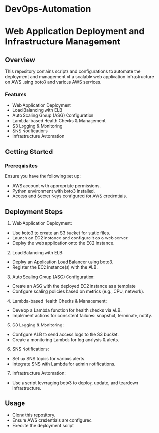 # DevOps-Automation

# Web Application Deployment and Infrastructure Management

## Overview

This repository contains scripts and configurations to automate the deployment and management of a scalable web application infrastructure on AWS using boto3 and various AWS services.

### Features
* Web Application Deployment
* Load Balancing with ELB
* Auto Scaling Group (ASG) Configuration
* Lambda-based Health Checks & Management
* S3 Logging & Monitoring
* SNS Notifications
* Infrastructure Automation

## Getting Started
### Prerequisites
Ensure you have the following set up:

* AWS account with appropriate permissions.
* Python environment with boto3 installed.
* Access and Secret Keys configured for AWS credentials.

## Deployment Steps
1. Web Application Deployment:

* Use boto3 to create an S3 bucket for static files.
* Launch an EC2 instance and configure it as a web server.
* Deploy the web application onto the EC2 instance.

2. Load Balancing with ELB:

* Deploy an Application Load Balancer using boto3.
* Register the EC2 instance(s) with the ALB.

3. Auto Scaling Group (ASG) Configuration:

* Create an ASG with the deployed EC2 instance as a template.
* Configure scaling policies based on metrics (e.g., CPU, network).
4. Lambda-based Health Checks & Management:

* Develop a Lambda function for health checks via ALB.
* Implement actions for consistent failures: snapshot, terminate, notify.

5. S3 Logging & Monitoring:

* Configure ALB to send access logs to the S3 bucket.
* Create a monitoring Lambda for log analysis & alerts.

6. SNS Notifications:

* Set up SNS topics for various alerts.
* Integrate SNS with Lambda for admin notifications.

7. Infrastructure Automation:

* Use a script leveraging boto3 to deploy, update, and teardown infrastructure.


## Usage
* Clone this repository.
* Ensure AWS credentials are configured.
* Execute the deployment script
